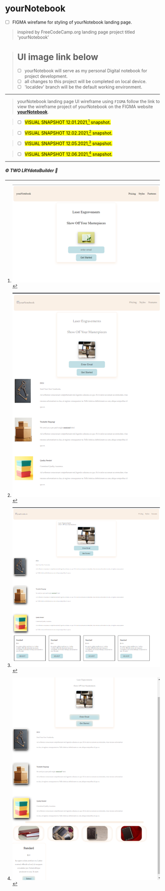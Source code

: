 # yourNotebook

- [ ] FIGMA wirefame for styling of yourNotebook landing page.
>inspired by FreeCodeCamp.org landing page project titled 'yourNotebook'


> # UI image link below
> 
> - [ ] yourNotebook will serve as my personal Digital notebook for project development.
> - [ ] all changes to this project will be completed on local device.
> - [ ] 'localdev' branch will be the default working environment. 

---

>yourNotebook landing page UI wireframe using <code>FIGMA</code>
>follow the link to view the wireframe project of yourNotebook on the FIGMA website **[yourNotebook](https://www.figma.com/file/sjeVJUSRqkolQCd6mrtYJP/yourNotebook?node-id=0%3A1)**.

> - [ ] <mark>VISUAL SNAPSHOT 12.01.2021,[^1] snapshot.</mark> 
[^1]: ![yourNotebook](https://github.com/TWOdunlami/yourNotebook/blob/localdev/images/snapshot12012021.png)
> - [ ] <mark>VISUAL SNAPSHOT 12.02.2021,[^2] snapshot.</mark> 
[^2]: ![yourNotebook](https://github.com/TWOdunlami/yourNotebook/blob/localdev/images/snapshot12022021.png)
> - [ ] <mark>VISUAL SNAPSHOT 12.05.2021,[^3] snapshot.</mark> 
[^3]: ![yourNotebook](https://github.com/TWOdunlami/yourNotebook/blob/localdev/images/snapshot12052021.png)
> - [ ] <mark>VISUAL SNAPSHOT 12.06.2021,[^4] snapshot.</mark> 
[^4]: ![yourNotebook](https://github.com/TWOdunlami/yourNotebook/blob/localdev/images/snapshot12062021.png)
---
##### ©️ TWO LRYdataBuilder 🤖
